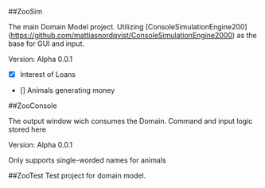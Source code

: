##ZooSim

The main Domain Model project.
Utilizing [ConsoleSimulationEngine200] (https://github.com/mattiasnordqvist/ConsoleSimulationEngine2000) as the base for GUI and input.

Version: Alpha 0.0.1
- [X] Interest of Loans
- []  Animals generating money

##ZooConsole

The output window wich consumes the Domain.
Command and input logic stored here

Version: Alpha 0.0.1

Only supports single-worded names for animals


##ZooTest
Test project for domain model.

